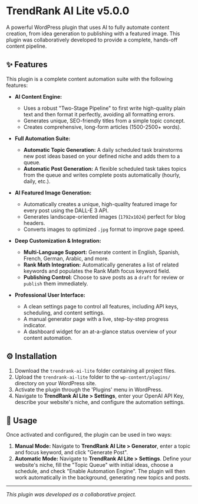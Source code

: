 # TrendRank AI Lite v5.0.0

A powerful WordPress plugin that uses AI to fully automate content creation, from idea generation to publishing with a featured image. This plugin was collaboratively developed to provide a complete, hands-off content pipeline.

## ✨ Features

This plugin is a complete content automation suite with the following features:

* **AI Content Engine:**
    * Uses a robust "Two-Stage Pipeline" to first write high-quality plain text and then format it perfectly, avoiding all formatting errors.
    * Generates unique, SEO-friendly titles from a simple topic concept.
    * Creates comprehensive, long-form articles (1500-2500+ words).

* **Full Automation Suite:**
    * **Automatic Topic Generation:** A daily scheduled task brainstorms new post ideas based on your defined niche and adds them to a queue.
    * **Automatic Post Generation:** A flexible scheduled task takes topics from the queue and writes complete posts automatically (hourly, daily, etc.).

* **AI Featured Image Generation:**
    * Automatically creates a unique, high-quality featured image for every post using the DALL-E 3 API.
    * Generates landscape-oriented images (`1792x1024`) perfect for blog headers.
    * Converts images to optimized `.jpg` format to improve page speed.

* **Deep Customization & Integration:**
    * **Multi-Language Support:** Generate content in English, Spanish, French, German, Arabic, and more.
    * **Rank Math Integration:** Automatically generates a list of related keywords and populates the Rank Math focus keyword field.
    * **Publishing Control:** Choose to save posts as a `draft` for review or `publish` them immediately.

* **Professional User Interface:**
    * A clean settings page to control all features, including API keys, scheduling, and content settings.
    * A manual generator page with a live, step-by-step progress indicator.
    * A dashboard widget for an at-a-glance status overview of your content automation.

## ⚙️ Installation

1.  Download the `trendrank-ai-lite` folder containing all project files.
2.  Upload the `trendrank-ai-lite` folder to the `wp-content/plugins/` directory on your WordPress site.
3.  Activate the plugin through the 'Plugins' menu in WordPress.
4.  Navigate to **TrendRank AI Lite > Settings**, enter your OpenAI API Key, describe your website's niche, and configure the automation settings.

## 🚀 Usage

Once activated and configured, the plugin can be used in two ways:

1.  **Manual Mode:** Navigate to **TrendRank AI Lite > Generator**, enter a topic and focus keyword, and click "Generate Post".
2.  **Automatic Mode:** Navigate to **TrendRank AI Lite > Settings**. Define your website's niche, fill the "Topic Queue" with initial ideas, choose a schedule, and check "Enable Automation Engine". The plugin will then work automatically in the background, generating new topics and posts.

---
*This plugin was developed as a collaborative project.*